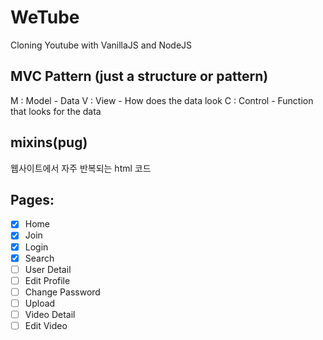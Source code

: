 # WeTube

Cloning Youtube with VanillaJS and NodeJS

## MVC Pattern (just a structure or pattern)
M : Model - Data
V : View - How does the data look
C : Control - Function that looks for the data

## mixins(pug)
웹사이트에서 자주 반복되는 html 코드

## Pages:

- [x] Home
- [x] Join
- [x] Login
- [x] Search
- [ ] User Detail
- [ ] Edit Profile
- [ ] Change Password
- [ ] Upload
- [ ] Video Detail
- [ ] Edit Video
